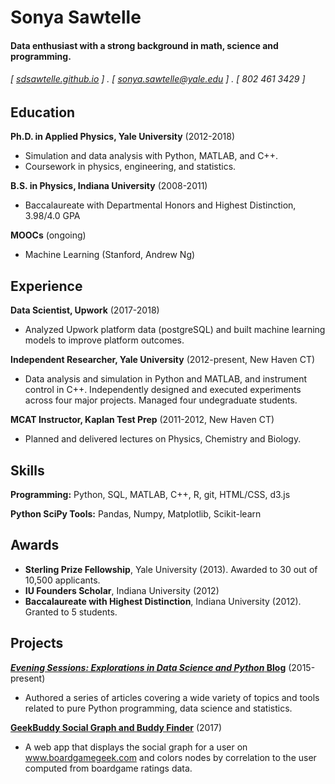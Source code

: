 Sonya Sawtelle
======

#### Data enthusiast with a strong background in math, science and programming. 
###### [ [sdsawtelle.github.io](http://sdsawtelle.github.io) ] . [ sonya.sawtelle@yale.edu ] . [ 802 461 3429 ]


Education
---------
**Ph.D. in Applied Physics, Yale University** (2012-2018)

- Simulation and data analysis with Python, MATLAB, and C++.
- Coursework in physics, engineering, and statistics.

**B.S. in Physics, Indiana University** (2008-2011)

- Baccalaureate with Departmental Honors and Highest Distinction, 3.98/4.0 GPA

**MOOCs** (ongoing)

- Machine Learning (Stanford, Andrew Ng)

Experience
---------
**Data Scientist, Upwork** (2017-2018)

- Analyzed Upwork platform data (postgreSQL) and built machine learning models to improve platform outcomes.

**Independent Researcher, Yale University** (2012-present, New Haven CT)

- Data analysis and simulation in Python and MATLAB, and instrument control in C++. Independently designed and executed experiments across four major projects. Managed four undegraduate students.

**MCAT Instructor, Kaplan Test Prep** (2011-2012, New Haven CT)

- Planned and delivered lectures on Physics, Chemistry and Biology.

Skills
------
**Programming:** Python, SQL, MATLAB, C++, R, git, HTML/CSS, d3.js

**Python SciPy Tools:** Pandas, Numpy, Matplotlib, Scikit-learn

Awards
------
- **Sterling Prize Fellowship**, Yale University (2013). Awarded to 30 out of 10,500 applicants.
- **IU Founders Scholar**, Indiana University (2012)
- **Baccalaureate with Highest Distinction**, Indiana University (2012). Granted to 5 students.

<!---
Granted to 5 students out of 498 in the class.
-->

Projects
--------
**[*Evening Sessions: Explorations in Data Science and Python* Blog](http://sdsawtelle.github.io/blog/output/index.html)** (2015-present)

- Authored a series of articles covering a wide variety of topics and tools related to pure Python programming, data science and statistics.  

**[GeekBuddy Social Graph and Buddy Finder](http://sdsawtelle.pythonanywhere.com)** (2017)

- A web app that displays the social graph for a user on www.boardgamegeek.com and colors nodes by correlation to the user computed from boardgame ratings data.